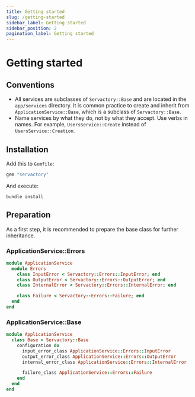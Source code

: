 ```yaml
---
title: Getting started
slug: /getting-started
sidebar_label: Getting started
sidebar_position: 2
pagination_label: Getting started
---
```


# Getting started

## Conventions

- All services are subclasses of `Servactory::Base` and are located in the `app/services` directory. It is common practice to create and inherit from `ApplicationService::Base`, which is a subclass of `Servactory::Base`.
- Name services by what they do, not by what they accept. Use verbs in names. For example, `UsersService::Create` instead of `UsersService::Creation`.

## Installation

Add this to `Gemfile`:

```ruby
gem "servactory"
```

And execute:

```shell
bundle install
```

## Preparation

As a first step, it is recommended to prepare the base class for further inheritance.

### ApplicationService::Errors

```ruby title="app/services/application_service/errors.rb"
module ApplicationService
  module Errors
    class InputError < Servactory::Errors::InputError; end
    class OutputError < Servactory::Errors::OutputError; end
    class InternalError < Servactory::Errors::InternalError; end

    class Failure < Servactory::Errors::Failure; end
  end
end
```

### ApplicationService::Base

```ruby title="app/services/application_service/base.rb"
module ApplicationService
  class Base < Servactory::Base
    configuration do
      input_error_class ApplicationService::Errors::InputError
      output_error_class ApplicationService::Errors::OutputError
      internal_error_class ApplicationService::Errors::InternalError

      failure_class ApplicationService::Errors::Failure
    end
  end
end
```
